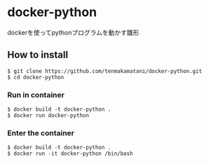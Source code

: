 # docker-python

dockerを使ってpythonプログラムを動かす雛形

## How to install

```
$ git clone https://github.com/tenmakamatani/docker-python.git
$ cd docker-python
```

### Run in container

```
$ docker build -t docker-python .
$ docker run docker-python
```

### Enter the container

```
$ docker build -t docker-python .
$ docker run -it docker-python /bin/bash
```